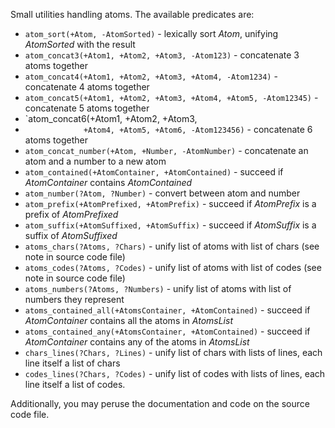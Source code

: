 Small utilities handling atoms. The available predicates are:

- `atom_sort(+Atom, -AtomSorted)` - lexically sort *Atom*, unifying *AtomSorted* with the result
- `atom_concat3(+Atom1, +Atom2, +Atom3, -Atom123)` - concatenate 3 atoms together
- `atom_concat4(+Atom1, +Atom2, +Atom3, +Atom4, -Atom1234)` - concatenate 4 atoms together
- `atom_concat5(+Atom1, +Atom2, +Atom3, +Atom4, +Atom5, -Atom12345)` - concatenate 5 atoms together
- `atom_concat6(+Atom1, +Atom2, +Atom3,
- `             +Atom4, +Atom5, +Atom6, -Atom123456)` - concatenate 6 atoms together
- `atom_concat_number(+Atom, +Number, -AtomNumber)` - concatenate an atom and a number to a new atom
- `atom_contained(+AtomContainer, +AtomContained)` - succeed if *AtomContainer* contains *AtomContained*
- `atom_number(?Atom, ?Number)` - convert between atom and number
- `atom_prefix(+AtomPrefixed, +AtomPrefix)` - succeed if *AtomPrefix* is a prefix of *AtomPrefixed*
- `atom_suffix(+AtomSuffixed, +AtomSuffix)` - succeed if *AtomSuffix* is a suffix of *AtomSuffixed*
- `atoms_chars(?Atoms, ?Chars)` - unify list of atoms with list of chars (see note in source code file)
- `atoms_codes(?Atoms, ?Codes)` - unify list of atoms with list of codes (see note in source code file)
- `atoms_numbers(?Atoms, ?Numbers)` -  unify list of atoms with list of numbers they represent
- `atoms_contained_all(+AtomsContainer, +AtomContained)` - succeed if *AtomContainer* contains all the atoms in *AtomsList*
- `atoms_contained_any(+AtomsContainer, +AtomContained)` - succeed if *AtomContainer* contains any of the atoms in *AtomsList*
- `chars_lines(?Chars, ?Lines)` - unify list of chars with lists of lines, each line itself a list of chars
- `codes_lines(?Chars, ?Codes)` - unify list of codes with lists of lines, each line itself a list of codes.

Additionally, you may peruse the documentation and code on the source code file.